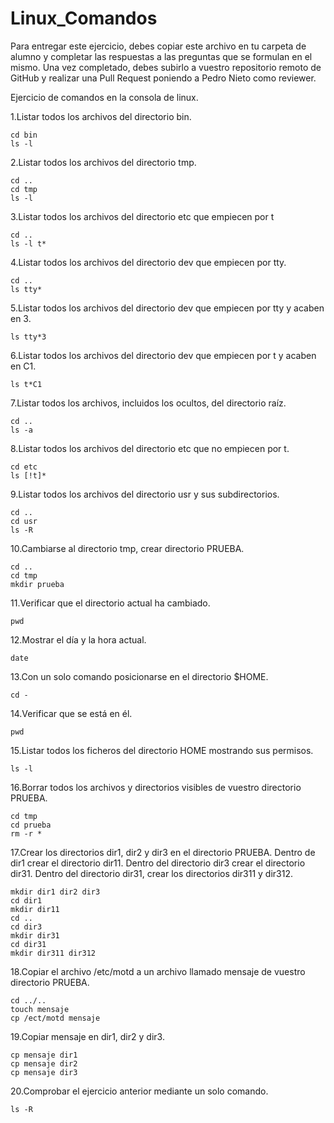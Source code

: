 # Linux_Comandos

Para entregar este ejercicio, debes copiar este archivo en tu carpeta de alumno y completar las respuestas a las preguntas que se formulan en el mismo.
Una vez completado, debes subirlo a vuestro repositorio remoto de GitHub y realizar una Pull Request poniendo a Pedro Nieto como reviewer.


Ejercicio de comandos en la consola de linux.

  1.Listar todos los archivos del directorio bin.
    
    cd bin
    ls -l
    
  2.Listar todos los archivos del directorio tmp.
   
    cd ..
    cd tmp
    ls -l
    
  3.Listar todos los archivos del directorio etc que empiecen por t 
    
    cd ..
    ls -l t*
  
  4.Listar todos los archivos del directorio dev que empiecen por tty.
    
    cd ..
    ls tty*
    
  5.Listar todos los archivos del directorio dev que empiecen por tty y acaben en 3.
    
    ls tty*3
    
  6.Listar todos los archivos del directorio dev que empiecen por t y acaben en C1.
    
    ls t*C1

  7.Listar todos los archivos, incluidos los ocultos, del directorio raíz.
    
    cd ..
    ls -a
    
  8.Listar todos los archivos del directorio etc que no empiecen por t.
    
    cd etc
    ls [!t]*

  9.Listar todos los archivos del directorio usr y sus subdirectorios.
    
    cd ..
    cd usr
    ls -R

  10.Cambiarse al directorio tmp, crear directorio PRUEBA.
    
    cd ..
    cd tmp
    mkdir prueba

  11.Verificar que el directorio actual ha cambiado.
    
    pwd

  12.Mostrar el día y la hora actual.
    
    date

  13.Con un solo comando posicionarse en el directorio $HOME.
    
    cd -
 
  14.Verificar que se está en él.
    
    pwd

  15.Listar todos los ficheros del directorio HOME mostrando sus permisos.
    
    ls -l

  16.Borrar todos los archivos y directorios visibles de vuestro directorio PRUEBA.
    
    cd tmp
    cd prueba
    rm -r *

  17.Crear los directorios dir1, dir2 y dir3 en el directorio PRUEBA. Dentro de dir1 crear el directorio dir11. Dentro del directorio 
  dir3 crear el directorio dir31. Dentro del directorio dir31, crear los directorios dir311 y dir312.
    
    mkdir dir1 dir2 dir3
    cd dir1
    mkdir dir11
    cd ..
    cd dir3
    mkdir dir31
    cd dir31
    mkdir dir311 dir312
    
  18.Copiar el archivo /etc/motd a un archivo llamado mensaje de vuestro directorio PRUEBA.
    
    cd ../..
    touch mensaje
    cp /ect/motd mensaje

  19.Copiar mensaje en dir1, dir2 y dir3.
    
    cp mensaje dir1
    cp mensaje dir2
    cp mensaje dir3
    
  20.Comprobar el ejercicio anterior mediante un solo comando.
    
    ls -R
    
   
